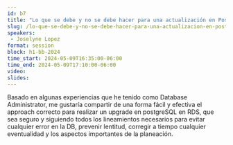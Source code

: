 ```yaml
---
id: b7
title: "Lo que se debe y no se debe hacer para una actualización en PostgreSQL AWS RDS"
slug: /lo-que-se-debe-y-no-se-debe-hacer-para-una-actualizacion-en-postgresql-aws-rds
speakers:
 - Joselyne Lopez
format: session
block: h1-bb-2024
time_start: 2024-05-09T16:35:00-06:00
time_end: 2024-05-09T17:10:00-06:00
video:
slides:
---
```


Basado en algunas experiencias que he tenido como Database Administrator, me gustaría compartir de una forma fácil y efectiva el approach correcto para realizar un upgrade en postgreSQL en RDS, que sea seguro y siguiendo todos los lineamientos necesarios para evitar cualquier error en la DB, prevenir lentitud, corregir a tiempo cualquier eventualidad y los aspectos importantes de la planeación.